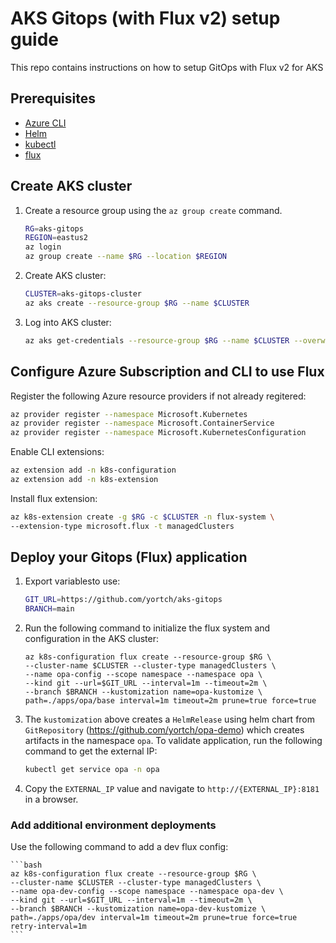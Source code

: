 # AKS Gitops (with Flux v2) setup guide

This repo contains instructions on how to setup GitOps with Flux v2 for AKS

## Prerequisites
* [Azure CLI](https://learn.microsoft.com/en-us/cli/azure/)
* [Helm](https://helm.sh/docs/intro/install/)
* [kubectl](https://kubernetes.io/docs/tasks/tools/)
* [flux](https://fluxcd.io/flux/installation/)


## Create AKS cluster

1. Create a resource group using the `az group create` command.

    ```bash
    RG=aks-gitops
    REGION=eastus2
    az login
    az group create --name $RG --location $REGION
    ```

1. Create AKS cluster:
    ```bash
    CLUSTER=aks-gitops-cluster
    az aks create --resource-group $RG --name $CLUSTER
    ```
    
1. Log into AKS cluster:
    ```bash
    az aks get-credentials --resource-group $RG --name $CLUSTER --overwrite-existing
    ```

## Configure Azure Subscription and CLI to use Flux 

Register the following Azure resource providers if not already regitered:

```bash
az provider register --namespace Microsoft.Kubernetes
az provider register --namespace Microsoft.ContainerService
az provider register --namespace Microsoft.KubernetesConfiguration
```

Enable CLI extensions:

```bash
az extension add -n k8s-configuration
az extension add -n k8s-extension
```

Install flux extension: 

```bash
az k8s-extension create -g $RG -c $CLUSTER -n flux-system \
--extension-type microsoft.flux -t managedClusters
```

## Deploy your Gitops (Flux) application

1. Export variablesto use:

    ```bash
    GIT_URL=https://github.com/yortch/aks-gitops
    BRANCH=main
    ```

1. Run the following command to initialize the flux system and configuration in the AKS cluster:

    ```
    az k8s-configuration flux create --resource-group $RG \
    --cluster-name $CLUSTER --cluster-type managedClusters \
    --name opa-config --scope namespace --namespace opa \
    --kind git --url=$GIT_URL --interval=1m --timeout=2m \
    --branch $BRANCH --kustomization name=opa-kustomize \
    path=./apps/opa/base interval=1m timeout=2m prune=true force=true
    ```

1. The `kustomization` above creates a `HelmRelease` using helm chart from `GitRepository` (https://github.com/yortch/opa-demo) which creates artifacts in the namespace `opa`. To validate application, run the following command to get the external IP:

   ```bash
   kubectl get service opa -n opa
   ```

1. Copy the `EXTERNAL_IP` value and navigate to `http://{EXTERNAL_IP}:8181` in a browser.

### Add additional environment deployments

Use the following command to add a dev flux config:

    ```bash
    az k8s-configuration flux create --resource-group $RG \
    --cluster-name $CLUSTER --cluster-type managedClusters \
    --name opa-dev-config --scope namespace --namespace opa-dev \
    --kind git --url=$GIT_URL --interval=1m --timeout=2m \
    --branch $BRANCH --kustomization name=opa-dev-kustomize \
    path=./apps/opa/dev interval=1m timeout=2m prune=true force=true retry-interval=1m
    ```